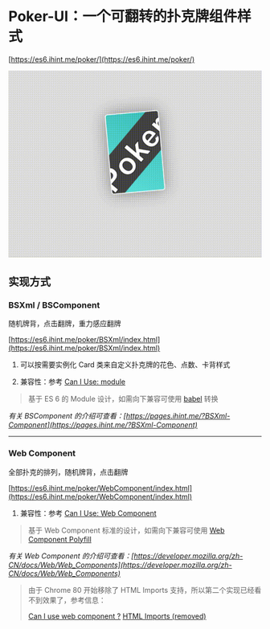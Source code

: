 Poker-UI：一个可翻转的扑克牌组件样式
===
[https://es6.ihint.me/poker/](https://es6.ihint.me/poker/)

![预览](preview.gif)

## 实现方式

### BSXml / BSComponent

随机牌背，点击翻牌，重力感应翻牌

[https://es6.ihint.me/poker/BSXml/index.html](https://es6.ihint.me/poker/BSXml/index.html)

1. 可以按需要实例化 Card 类来自定义扑克牌的花色、点数、卡背样式

2. 兼容性：参考 [Can I Use: module](https://caniuse.com/#search=module)
>基于 ES 6 的 Module 设计，如需向下兼容可使用 [babel](https://babeljs.io/) 转换

*有关 BSComponent 的介绍可查看：[https://pages.ihint.me/?BSXml-Component](https://pages.ihint.me/?BSXml-Component)*

----

### Web Component

全部扑克的排列，随机牌背，点击翻牌

[https://es6.ihint.me/poker/WebComponent/index.html](https://es6.ihint.me/poker/WebComponent/index.html)

1. 兼容性：参考 [Can I Use: Web Component](https://caniuse.com/#search=web%20component)
>基于 Web Component 标准的设计，如需向下兼容可使用 [Web Component Polyfill](https://github.com/webcomponents/webcomponentsjs)

*有关 Web Component 的介绍可查看：[https://developer.mozilla.org/zh-CN/docs/Web/Web_Components](https://developer.mozilla.org/zh-CN/docs/Web/Web_Components)*

> 由于 Chrome 80 开始移除了 HTML Imports 支持，所以第二个实现已经看不到效果了，参考信息：
>
> [Can I use web component ?](https://caniuse.com/#search=web%20component)
> [HTML Imports (removed)](https://www.chromestatus.com/feature/5144752345317376)